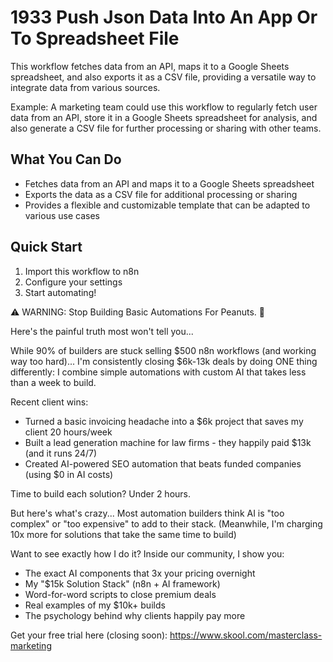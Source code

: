 # 1933 Push Json Data Into An App Or To Spreadsheet File

This workflow fetches data from an API, maps it to a Google Sheets spreadsheet, and also exports it as a CSV file, providing a versatile way to integrate data from various sources.

Example: A marketing team could use this workflow to regularly fetch user data from an API, store it in a Google Sheets spreadsheet for analysis, and also generate a CSV file for further processing or sharing with other teams.

## What You Can Do
- Fetches data from an API and maps it to a Google Sheets spreadsheet
- Exports the data as a CSV file for additional processing or sharing
- Provides a flexible and customizable template that can be adapted to various use cases

## Quick Start
1. Import this workflow to n8n
2. Configure your settings
3. Start automating!

⚠️ WARNING: Stop Building Basic Automations For Peanuts. 🚫

Here's the painful truth most won't tell you...

While 90% of builders are stuck selling $500 n8n workflows (and working way too hard)...
I'm consistently closing $6k-13k deals by doing ONE thing differently:
I combine simple automations with custom AI that takes less than a week to build.

Recent client wins:
* Turned a basic invoicing headache into a $6k project that saves my client 20 hours/week
* Built a lead generation machine for law firms - they happily paid $13k (and it runs 24/7)
* Created AI-powered SEO automation that beats funded companies (using $0 in AI costs)

Time to build each solution? Under 2 hours.

But here's what's crazy...
Most automation builders think AI is "too complex" or "too expensive" to add to their stack.
(Meanwhile, I'm charging 10x more for solutions that take the same time to build)

Want to see exactly how I do it?
Inside our community, I show you:
* The exact AI components that 3x your pricing overnight
* My "$15k Solution Stack" (n8n + AI framework)
* Word-for-word scripts to close premium deals
* Real examples of my $10k+ builds
* The psychology behind why clients happily pay more

Get your free trial here (closing soon): https://www.skool.com/masterclass-marketing
